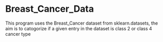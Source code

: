 # Breast_Cancer_Data
This program uses the Breast_Cancer dataset from sklearn.datasets, the aim is to catogorize if a given entry in the dataset is class 2 or class 4 cancer type
